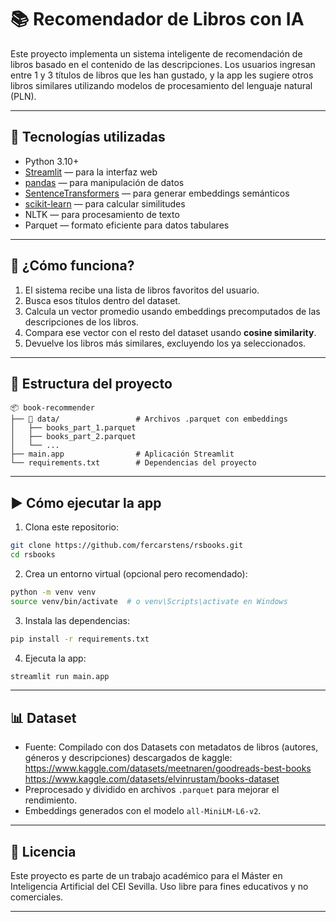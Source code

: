 
# 📚 Recomendador de Libros con IA

Este proyecto implementa un sistema inteligente de recomendación de libros basado en el contenido de las descripciones. Los usuarios ingresan entre 1 y 3 títulos de libros que les han gustado, y la app les sugiere otros libros similares utilizando modelos de procesamiento del lenguaje natural (PLN).

---

## 🚀 Tecnologías utilizadas

- Python 3.10+
- [Streamlit](https://streamlit.io/) — para la interfaz web
- [pandas](https://pandas.pydata.org/) — para manipulación de datos
- [SentenceTransformers](https://www.sbert.net/) — para generar embeddings semánticos
- [scikit-learn](https://scikit-learn.org/stable/) — para calcular similitudes
- NLTK — para procesamiento de texto
- Parquet — formato eficiente para datos tabulares

---

## 🧠 ¿Cómo funciona?

1. El sistema recibe una lista de libros favoritos del usuario.
2. Busca esos títulos dentro del dataset.
3. Calcula un vector promedio usando embeddings precomputados de las descripciones de los libros.
4. Compara ese vector con el resto del dataset usando **cosine similarity**.
5. Devuelve los libros más similares, excluyendo los ya seleccionados.

---

## 📂 Estructura del proyecto

```
📦 book-recommender
├── 📁 data/                 # Archivos .parquet con embeddings
│   ├── books_part_1.parquet
│   ├── books_part_2.parquet
│   └── ...
├── main.app                # Aplicación Streamlit
└── requirements.txt        # Dependencias del proyecto
```

---

## ▶️ Cómo ejecutar la app

1. Clona este repositorio:

```bash
git clone https://github.com/fercarstens/rsbooks.git
cd rsbooks
```

2. Crea un entorno virtual (opcional pero recomendado):

```bash
python -m venv venv
source venv/bin/activate  # o venv\Scripts\activate en Windows
```

3. Instala las dependencias:

```bash
pip install -r requirements.txt
```

4. Ejecuta la app:

```bash
streamlit run main.app
```

---

## 📊 Dataset

- Fuente: Compilado con dos Datasets con metadatos de libros (autores, géneros y descripciones) descargados de kaggle:
    https://www.kaggle.com/datasets/meetnaren/goodreads-best-books
    https://www.kaggle.com/datasets/elvinrustam/books-dataset
- Preprocesado y dividido en archivos `.parquet` para mejorar el rendimiento.
- Embeddings generados con el modelo `all-MiniLM-L6-v2`.

---

## 📄 Licencia

Este proyecto es parte de un trabajo académico para el Máster en Inteligencia Artificial del CEI Sevilla. Uso libre para fines educativos y no comerciales.

---
